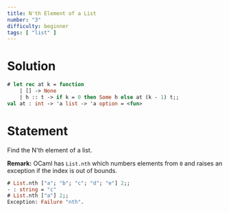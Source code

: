 ```yaml
---
title: N'th Element of a List
number: "3"
difficulty: beginner
tags: [ "list" ]
---
```


# Solution

```ocaml
# let rec at k = function
    | [] -> None
    | h :: t -> if k = 0 then Some h else at (k - 1) t;;
val at : int -> 'a list -> 'a option = <fun>
```

# Statement

Find the N'th element of a list.

**Remark:** OCaml has `List.nth` which numbers elements from `0` and
raises an exception if the index is out of bounds.

```ocaml
# List.nth ["a"; "b"; "c"; "d"; "e"] 2;;
- : string = "c"
# List.nth ["a"] 2;;
Exception: Failure "nth".
```

